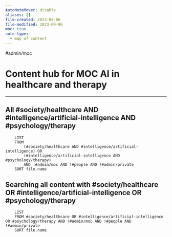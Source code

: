 ```yaml
---
AutoNoteMover: disable
aliases: []
file-created: 2023-09-06
file-modified: 2023-09-06
moc: true
note-type:
  - map of content
---
```


#admin/moc 

# Content hub for MOC AI in healthcare and therapy

---



## All #society/healthcare AND #intelligence/artificial-intelligence AND #psychology/therapy

```dataview
	LIST
	FROM 
		(#society/healthcare AND #intelligence/artificial-intelligence) OR 
		(#intelligence/artificial-intelligence AND #psychology/therapy) 
		AND !#admin/moc AND !#people AND !#admin/private
	SORT file.name
```

## Searching all content with #society/healthcare OR #intelligence/artificial-intelligence OR #psychology/therapy
```dataview
	LIST
	FROM #society/healthcare OR #intelligence/artificial-intelligence OR #psychology/therapy AND !#admin/moc AND !#people AND !#admin/private
	SORT file.name
```

